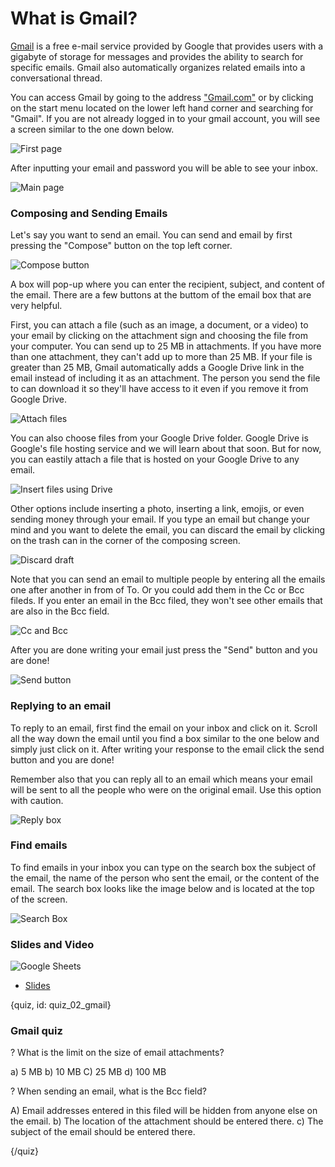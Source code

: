 # What is Gmail?

[Gmail](https://www.gmail.com/) is a free e-mail service provided by Google that provides users with a gigabyte of storage for messages and provides the ability to search for specific emails. Gmail also automatically organizes related emails into a conversational thread.

You can access Gmail by going to the address ["Gmail.com"](https://www.gmail.com) or by clicking on the start menu located on the lower left hand corner and searching for "Gmail". If you are not already logged in to your gmail account, you will see a screen similar to the one down below.

![First page](images/02_gmail/02_google_gmail_01.png)

After inputting your email and password you will be able to see your inbox.

![Main page](images/02_gmail/02_google_gmail_02.png)

### Composing and Sending Emails

Let's say you want to send an email. You can send and email by first pressing the "Compose" button on the top left corner.

![Compose button](images/02_gmail/02_google_gmail_03.png)

A box will pop-up where you can enter the recipient, subject, and content of the email. There are a few buttons at the buttom of the email box that are very helpful. 

First, you can attach a file (such as an image, a document, or a video) to your email by clicking on the attachment sign and choosing the file from your computer. You can send up to 25 MB in attachments. If you have more than one attachment, they can't add up to more than 25 MB. If your file is greater than 25 MB, Gmail automatically adds a Google Drive link in the email instead of including it as an attachment. The person you send the file to can download it so they'll have access to it even if you remove it from Google Drive.

![Attach files](images/02_gmail/02_google_gmail_04.png)

You can also choose files from your Google Drive folder. Google Drive is Google's file hosting service and we will learn about that soon. But for now, you can eastily attach a file that is hosted on your Google Drive to any email.

![Insert files using Drive](images/02_gmail/02_google_gmail_05.png)

Other options include inserting a photo, inserting a link, emojis, or even sending money through your email. If you type an email but change your mind and you want to delete the email, you can discard the email by clicking on the trash can in the corner of the composing screen.

![Discard draft](images/02_gmail/02_google_gmail_06.png)

Note that you can send an email to multiple people by entering all the emails one after another in from of To. Or you could add them in the Cc or Bcc fileds. If you enter an email in the Bcc filed, they won't see other emails that are also in the Bcc field.

![Cc and Bcc](images/02_gmail/02_google_gmail_07.png)


After you are done writing your email just press the "Send" button and you are done!

![Send button](images/02_gmail/02_google_gmail_08.png)

### Replying to an email

To reply to an email, first find the email on your inbox and click on it. Scroll all the way down the email until you find a box similar to the one below and simply just click on it. After writing your response to the email click the send button and you are done!

Remember also that you can reply all to an email which means your email will be sent to all the people who were on the original email. Use this option with caution.

![Reply box](images/02_gmail/02_google_gmail_09.png)

### Find emails

To find emails in your inbox you can type on the search box the subject of the email, the name of the person who sent the email, or the content of the email. The search box looks like the image below and is located at the top of the screen.

![Search Box](images/02_gmail/02_google_gmail_10.png)

### Slides and Video

![Google Sheets](https://www.youtube.com/watch?v=aUNGutO_RhU)

* [Slides](https://docs.google.com/presentation/d/1qRfIt3P6JLioc1-NpDbtdUF5CEMSS71_yXmRRWW7KLA/edit?usp=sharing)

{quiz, id: quiz_02_gmail}

### Gmail quiz

? What is the limit on the size of email attachments?

a) 5 MB
b) 10 MB
C) 25 MB
d) 100 MB

? When sending an email, what is the Bcc field?

A) Email addresses entered in this filed will be hidden from anyone else on the email.
b) The location of the attachment should be entered there.
c) The subject of the email should be entered there.

{/quiz}
